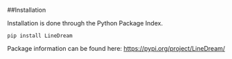 ##Installation

Installation is done through the Python Package Index.

    pip install LineDream

Package information can be found here: https://pypi.org/project/LineDream/